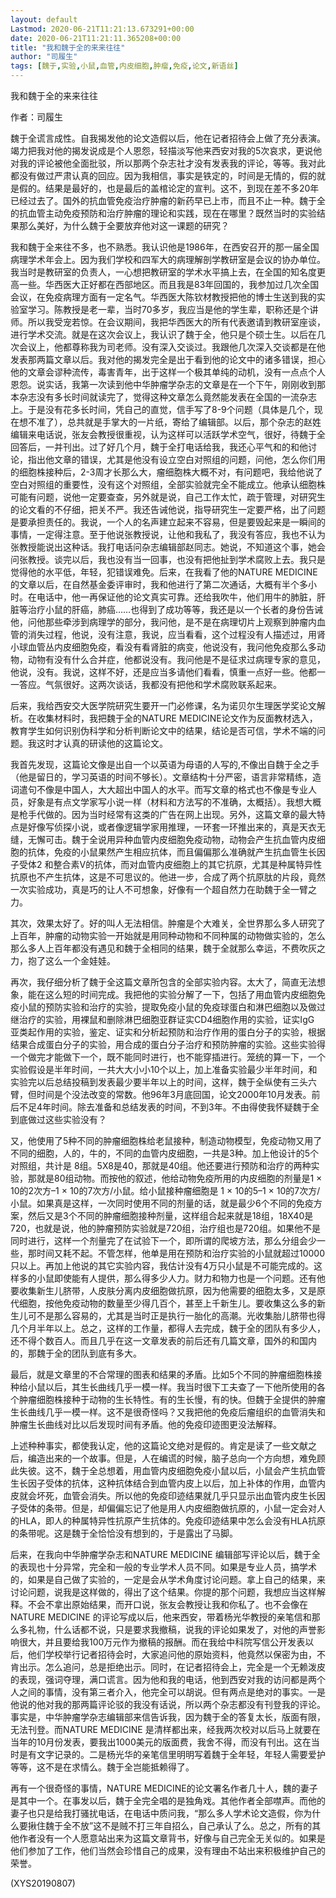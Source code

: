 ```yaml
---
layout: default
Lastmod: 2020-06-21T11:21:13.673291+00:00
date: 2020-06-21T11:21:11.365208+00:00
title: "我和魏于全的来来往往"
author: "司履生"
tags: [魏于,实验,小鼠,血管,内皮细胞,肿瘤,免疫,论文,新语丝]
---
```


我和魏于全的来来往往

作者：司履生

魏于全谎言成性。自我揭发他的论文造假以后，他在记者招待会上做了充分表演。竭力把我对他的揭发说成是个人恩怨，轻描淡写他来西安对我的5次哀求，更说他对我的评论被他全面批驳，所以那两个杂志社才没有发表我的评论，等等。我对此都没有做过严肃认真的回应。因为我相信，事实是铁定的，时间是无情的，假的就是假的。结果是最好的，也是最后的盖棺论定的宣判。这不，到现在差不多20年已经过去了。国外的抗血管免疫治疗肿瘤的新药早已上市，而且不止一种。魏于全的抗血管主动免疫预防和治疗肿瘤的理论和实践，现在在哪里？既然当时的实验结果那么美好，为什么魏于全要放弃他对这一课题的研究？

我和魏于全来往不多，也不熟悉。我认识他是1986年，在西安召开的那一届全国病理学术年会上。因为我们学校和四军大的病理解剖学教研室是会议的协办单位。我当时是教研室的负责人，一心想把教研室的学术水平搞上去，在全国的知名度更高一些。华西医大正好都在西部地区。而且我是83年回国的，我参加过几次全国会议，在免疫病理方面有一定名气。华西医大陈钦材教授把他的博士生送到我的实验室学习。陈教授是老一辈，当时70多岁，我应当是他的学生辈，职称还是个讲师。所以我受宠若惊。在会议期间，我把华西医大的所有代表邀请到教研室座谈，进行学术交流。就是在这次会议上，我认识了魏于全，他只是个硕士生。以后在几次会议上，他都尊称我为司老师。没有深入交谈过。我跟他几次深入交谈都是在他发表那两篇文章以后。我对他的揭发完全是出于看到他的论文中的诸多错误，担心他的文章会谬种流传，毒害青年，出于这样一个极其单纯的动机，没有一点点个人恩怨。说实话，我第一次读到他中华肿瘤学杂志的文章是在一个下午，刚刚收到那本杂志没有多长时间就读完了，觉得这种文章怎么竟然能发表在全国的一流杂志上。于是没有花多长时间，凭自己的直觉，信手写了8-9个问题（具体是几个，现在想不准了），总共就是手掌大的一片纸，寄给了编辑部。以后，那个杂志的赵姓编辑来电话说，张友会教授很重视，认为这样可以活跃学术空气，很好，待魏于全回答后，一并刊出。过了好几个月，魏于全打电话给我，我还心平气和的和他讨论，指出他文章的错误，尤其是他没有设立空白对照组的问题，问他，怎么你们用的细胞株接种后，2-3周才长那么大，瘤细胞株大概不对，有问题吧，我给他说了空白对照组的重要性，没有这个对照组，全部实验就完全不能成立。他承认细胞株可能有问题，说他一定要查查，另外就是说，自己工作太忙，疏于管理，对研究生的论文看的不仔细，把关不严。我还告诫他说，指导研究生一定要严格，出了问题是要承担责任的。我说，一个人的名声建立起来不容易，但是要毁起来是一瞬间的事情，一定得注意。至于他说张教授说，让他和我私了，我没有答应，我也不认为张教授能说出这种话。我打电话问杂志编辑部赵同志。她说，不知道这个事，她会问张教授。谈完以后，我也没有当一回事，也没有把他扯到学术腐败上去。我只是觉得他的水平低，年轻，犯错误难免。后来，在我看了他的NATURE MEDICINE的文章以后，在自然基金委评审时，我和他进行了第二次通话，大概有半个多小时。在电话中，他一再保证他的论文真实可靠。还给我吹牛，他们用牛的肺脏，肝脏等治疗小鼠的肝癌，肺癌……也得到了成功等等，我还是以一个长者的身份告诫他，问他那些牵涉到病理学的部分，我问他，是不是在病理切片上观察到肿瘤内血管的消失过程，他说，没有注意，我说，应当看看，这个过程没有人描述过，用肾小球血管丛内皮细胞免疫，看没有看肾脏的病变，他说没有，我问他免疫那么多动物，动物有没有什么合并症，他都说没有。我问他是不是征求过病理专家的意见，他说，没有。我说，这样不好，还是应当多请他们看看，慎重一点好一些。他都一一答应。气氛很好。这两次谈话，我都没有把他和学术腐败联系起来。

后来，我给西安交大医学院研究生要开一门必修课，名为诺贝尔生理医学奖论文解析。在收集材料时，我把魏于全的NATURE MEDICINE论文作为反面教材选入，教育学生如何识别伪科学和分析判断论文中的结果，结论是否可信，学术不端的问题。我这时才认真的研读他的这篇论文。

我首先发现，这篇论文像是出自一个以英语为母语的人写的,不像出自魏于全之手（他是留日的，学习英语的时间不够长）。文章结构十分严密，语言非常精练，造词遣句不像是中国人，大大超出中国人的水平。而写文章的格式也不像是专业人员，好象是有点文学家写小说一样（材料和方法写的不准确，太概括）。我想大概是枪手代做的。因为当时经常有这类的广告在网上出现。另外，这篇文章的最大特点是好像写侦探小说，或者像逻辑学家用推理，一环套一环推出来的，真是天衣无缝，无懈可击。魏于全说用异种血管内皮细胞免疫动物，动物会产生抗血管内皮细胞的抗体，免疫的小鼠果然产生相应抗体，而且偏偏那么准确就产生抗血管生长因子受体2 和整合素V的抗体，而对血管内皮细胞上的其它抗原，尤其是种属特异性抗原也不产生抗体，这是不可思议的。他进一步，合成了两个抗原肽的片段，竟然一次实验成功，真是巧的让人不可想象，好像有一个超自然力在助魏于全一臂之力。

其次，效果太好了。好的叫人无法相信。肿瘤是个大难关，全世界那么多人研究了上百年，肿瘤的动物实验一开始就是用同种动物和不同种属的动物做实验的，怎么那么多人上百年都没有遇见和魏于全相同的结果，魏于全就那么幸运，不费吹灰之力，抱了这么一个金娃娃。

再次，我仔细分析了魏于全这篇文章所包含的全部实验内容。太大了，简直无法想象，能在这么短的时间完成。我把他的实验分解了一下，包括了用血管内皮细胞免疫小鼠的预防实验和治疗的实验，提取免疫小鼠的免疫球蛋白和淋巴细胞以及做过继治疗的实验，用裸鼠和删除淋巴细胞亚群证实CD4细胞作用的实验，证实IgG 亚类起作用的实验，鉴定、证实和分析起预防和治疗作用的蛋白分子的实验，根据结果合成蛋白分子的实验，用合成的蛋白分子治疗和预防肿瘤的实验。这些实验得一个做完才能做下一个，既不能同时进行，也不能穿插进行。笼统的算一下，一个实验假设是半年时间，一共大大小小10个以上，加上准备实验最少半年时间，和实验完以后总结投稿到发表最少要半年以上的时间，这样，魏于全纵使有三头六臂，但时间是个没法改变的常数。他96年3月底回国，论文2000年10月发表。前后不足4年时间。除去准备和总结发表的时间，不到3年。不由得使我怀疑魏于全到底做过这些实验没有？

又，他使用了5种不同的肿瘤细胞株给老鼠接种，制造动物模型，免疫动物又用了不同的细胞，人的，牛的，不同的血管内皮细胞，一共是3种。加上他设计的5个对照组，共计是 8组。5X8是40，那就是40组。他还要进行预防和治疗的两种实验，那就是80组动物。而按他的叙述，他给动物免疫所用的内皮细胞的剂量是1 × 10的2次方–1 × 10的7次方/小鼠。给小鼠接种瘤细胞是 1 × 10的5–1 × 10的7次方/小鼠。如果真是这样，一次同时使用不同的剂量的话，就是最少6个不同的免疫方案，然后又是3个不同的肿瘤细胞接种剂量，这样组合起来就是18组，18X40是720，也就是说，他的肿瘤预防实验就是720组，治疗组也是720组。如果他不是同时进行，这样一个剂量完了在试验下一个，即所谓的爬坡方法，那么分组会少一些，那时间又耗不起。不管怎样，他单是用在预防和治疗实验的小鼠就超过10000只以上。再加上他说的其它实验内容，我估计没有4万只小鼠是不可能完成的。这样多的小鼠即使能有人提供，那么得多少人力。财力和物力也是一个问题。还有他要收集新生儿脐带，人皮肤分离内皮细胞做抗原，因为他需要的细胞太多，又是原代细胞，按他免疫动物的数量至少得几百个，甚至上千新生儿。要收集这么多的新生儿可不是那么容易的，尤其是当时正是执行一胎化的高潮。光收集胎儿脐带也得几个月半年以上。总之，这样的工作量，都得人去完成，魏于全的团队有多少人，还不得个数百人。而且几乎在这一文章发表的前后还有几篇文章，国外的和国内的，那魏于全的团队到底有多大。

最后，就是文章里的不合常理的图表和结果的矛盾。比如5个不同的肿瘤细胞株接种给小鼠以后，其生长曲线几乎一模一样。我当时很下工夫查了一下他所使用的各个肿瘤细胞株接种于动物的生长特性。有的生长慢，有的快。但魏于全提供的肿瘤生长曲线几乎一模一样。这不是很奇怪吗？又我把他的免疫后瘤组织的血管消失和肿瘤生长曲线对比以后发现时间有矛盾。他的免疫印迹图更没法解释。

上述种种事实，都使我认定，他的这篇论文绝对是假的。肯定是读了一些文献之后，编造出来的一个故事。但是，人在编谎的时候，脑子总向一个方向想，难免顾此失彼。这不，魏于全总想着，用血管内皮细胞免疫小鼠以后，小鼠会产生抗血管生长因子受体的抗体，这种抗体结合到血管内皮上以后，加上补体的作用，血管内皮就会坏死，血管会消失。所以他的免疫印迹结果就几乎只显示出血管内皮生长因子受体的条带。但是，却偏偏忘记了他是用人内皮细胞做抗原的，小鼠一定会对人的HLA，即人的种属特异性抗原产生抗体的。免疫印迹结果中怎么会没有HLA抗原的条带呢。这是魏于全恰恰没有想到的，于是露出了马脚。

后来，在我向中华肿瘤学杂志和NATURE MEDICINE 编辑部写评论以后，魏于全的表现也十分异常，完全和一般的专业学术人员不同。如果是专业人员，搞学术的，如果是自己做了实验的，一定是会从学术角度讨论问题。拿上自己的结果，来讨论问题，说我是这样做的，得出了这个结果。你提的那个问题，我想应当这样解释。不会不拿出原始结果，而开口说，张友会教授让我和你私了。也不会像在NATURE MEDICINE 的评论写成以后，他来西安，带着杨光华教授的亲笔信和那么多礼物，什么话都不说，只是要求我撤稿，说我的评论如果发了，对他的声誉影响很大，并且要给我100万元作为撤稿的报酬。而在我给中科院写信公开发表以后，他们学校举行记者招待会时，大家追问他的原始资料，他竟然以保密为由，不肯出示。怎么追问，总是拒绝出示。同时，在记者招待会上，完全是一个无赖泼皮的表现，强词夺理，满口谎言。因为他和我的电话，他到西安对我的访问都是两个人之间的事情，没有第三者介入，他完全可以胡说。但有两点是绝对的事实。一是他说的他对我的那两篇评论驳的我没有话说，所以两个杂志都没有刊登我的评论。事实是，中华肿瘤学杂志编辑部来信告诉我，因为魏于全的答复太长，版面有限，无法刊登。而NATURE MEDICINE 是清样都出来，经我两次校对以后马上就要在当年的10月份发表，要我出1000美元的版面费，我舍不得，而没有刊出。这在当时是有文字记录的。二是杨光华的亲笔信里明明写着魏于全年轻，年轻人需要爱护等等，这不是在求情么。魏于全岂能抵赖得了。

再有一个很奇怪的事情，NATURE MEDICINE的论文署名作者几十人，魏的妻子是其中一个。在事发以后，魏于全完全唱的是独角戏。其他作者全部噤声。而他的妻子也只是给我打骚扰电话，在电话中质问我，“那么多人学术论文造假，你为什么要揪住魏于全不放”这不是贼不打三年自招么，自己承认了么。总之，所有的其他作者没有一个人愿意站出来为这篇文章背书，好像与自己完全无关似的。如果是他们参加了工作，他们当然会珍惜自己的成果，没有理由不站出来积极维护自己的荣誉。

(XYS20190807)

